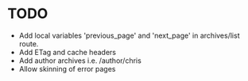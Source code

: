 # TODO

- Add local variables 'previous_page' and 'next_page' in archives/list route.
- Add ETag and cache headers
- Add author archives i.e. /author/chris
- Allow skinning of error pages
